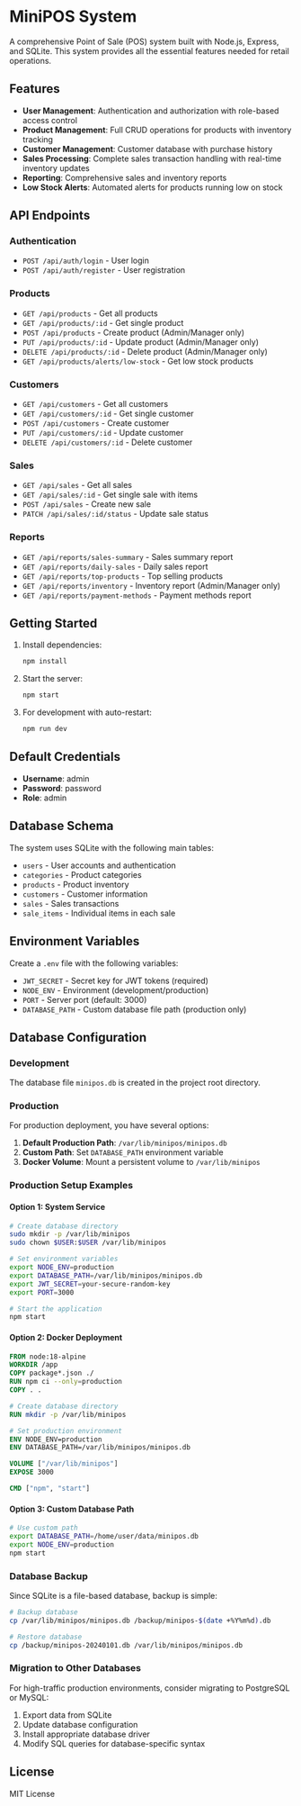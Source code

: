 # MiniPOS System

A comprehensive Point of Sale (POS) system built with Node.js, Express, and SQLite. This system provides all the essential features needed for retail operations.

## Features

- **User Management**: Authentication and authorization with role-based access control
- **Product Management**: Full CRUD operations for products with inventory tracking
- **Customer Management**: Customer database with purchase history
- **Sales Processing**: Complete sales transaction handling with real-time inventory updates
- **Reporting**: Comprehensive sales and inventory reports
- **Low Stock Alerts**: Automated alerts for products running low on stock

## API Endpoints

### Authentication
- `POST /api/auth/login` - User login
- `POST /api/auth/register` - User registration

### Products
- `GET /api/products` - Get all products
- `GET /api/products/:id` - Get single product
- `POST /api/products` - Create product (Admin/Manager only)
- `PUT /api/products/:id` - Update product (Admin/Manager only)
- `DELETE /api/products/:id` - Delete product (Admin/Manager only)
- `GET /api/products/alerts/low-stock` - Get low stock products

### Customers
- `GET /api/customers` - Get all customers
- `GET /api/customers/:id` - Get single customer
- `POST /api/customers` - Create customer
- `PUT /api/customers/:id` - Update customer
- `DELETE /api/customers/:id` - Delete customer

### Sales
- `GET /api/sales` - Get all sales
- `GET /api/sales/:id` - Get single sale with items
- `POST /api/sales` - Create new sale
- `PATCH /api/sales/:id/status` - Update sale status

### Reports
- `GET /api/reports/sales-summary` - Sales summary report
- `GET /api/reports/daily-sales` - Daily sales report
- `GET /api/reports/top-products` - Top selling products
- `GET /api/reports/inventory` - Inventory report (Admin/Manager only)
- `GET /api/reports/payment-methods` - Payment methods report

## Getting Started

1. Install dependencies:
   ```bash
   npm install
   ```

2. Start the server:
   ```bash
   npm start
   ```

3. For development with auto-restart:
   ```bash
   npm run dev
   ```

## Default Credentials

- **Username**: admin
- **Password**: password
- **Role**: admin

## Database Schema

The system uses SQLite with the following main tables:
- `users` - User accounts and authentication
- `categories` - Product categories
- `products` - Product inventory
- `customers` - Customer information
- `sales` - Sales transactions
- `sale_items` - Individual items in each sale

## Environment Variables

Create a `.env` file with the following variables:
- `JWT_SECRET` - Secret key for JWT tokens (required)
- `NODE_ENV` - Environment (development/production)
- `PORT` - Server port (default: 3000)
- `DATABASE_PATH` - Custom database file path (production only)

## Database Configuration

### Development
The database file `minipos.db` is created in the project root directory.

### Production
For production deployment, you have several options:

1. **Default Production Path**: `/var/lib/minipos/minipos.db`
2. **Custom Path**: Set `DATABASE_PATH` environment variable
3. **Docker Volume**: Mount a persistent volume to `/var/lib/minipos`

### Production Setup Examples

#### Option 1: System Service
```bash
# Create database directory
sudo mkdir -p /var/lib/minipos
sudo chown $USER:$USER /var/lib/minipos

# Set environment variables
export NODE_ENV=production
export DATABASE_PATH=/var/lib/minipos/minipos.db
export JWT_SECRET=your-secure-random-key
export PORT=3000

# Start the application
npm start
```

#### Option 2: Docker Deployment
```dockerfile
FROM node:18-alpine
WORKDIR /app
COPY package*.json ./
RUN npm ci --only=production
COPY . .

# Create database directory
RUN mkdir -p /var/lib/minipos

# Set production environment
ENV NODE_ENV=production
ENV DATABASE_PATH=/var/lib/minipos/minipos.db

VOLUME ["/var/lib/minipos"]
EXPOSE 3000

CMD ["npm", "start"]
```

#### Option 3: Custom Database Path
```bash
# Use custom path
export DATABASE_PATH=/home/user/data/minipos.db
export NODE_ENV=production
npm start
```

### Database Backup

Since SQLite is a file-based database, backup is simple:

```bash
# Backup database
cp /var/lib/minipos/minipos.db /backup/minipos-$(date +%Y%m%d).db

# Restore database
cp /backup/minipos-20240101.db /var/lib/minipos/minipos.db
```

### Migration to Other Databases

For high-traffic production environments, consider migrating to PostgreSQL or MySQL:

1. Export data from SQLite
2. Update database configuration
3. Install appropriate database driver
4. Modify SQL queries for database-specific syntax

## License

MIT License
